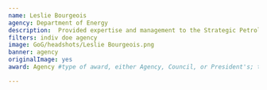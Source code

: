 ```yaml
---
name: Leslie Bourgeois
agency: Department of Energy
description:  Provided expertise and management to the Strategic Petroleum Reserve Project Management Office to ensure the office maintains operational excellence and proper stewardship of taxpayer dollars. Her leadership enhanced mission results and accountable stewardship of government resources.  
filters: indiv doe agency
image: GoG/headshots/Leslie Bourgeois.png
banner: agency
originalImage: yes
award: Agency #type of award, either Agency, Council, or President's; this is case sensitive so make sure to match the options listed exactly. This section generates the format of the card

---
```

